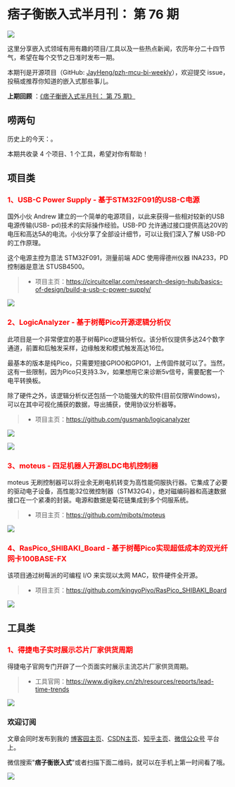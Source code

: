 # 痞子衡嵌入式半月刊： 第 76 期

![](http://henjay724.com/image/cnblogs/pzh_mcu_bi_weekly.PNG)

这里分享嵌入式领域有用有趣的项目/工具以及一些热点新闻，农历年分二十四节气，希望在每个交节之日准时发布一期。

本期刊是开源项目（GitHub: [JayHeng/pzh-mcu-bi-weekly](https://github.com/JayHeng/pzh-mcu-bi-weekly)），欢迎提交 issue，投稿或推荐你知道的嵌入式那些事儿。

**上期回顾** ：[《痞子衡嵌入式半月刊： 第 75 期》](https://www.cnblogs.com/henjay724/p/17300090.html)

## 唠两句

历史上的今天：。

本期共收录 4 个项目、1 个工具，希望对你有帮助！

## 项目类

### <font color="red">1、USB-C Power Supply - 基于STM32F091的USB-C电源</font>

国外小伙 Andrew 建立的一个简单的电源项目，以此来获得一些相对较新的USB电源传输(USB- pd)技术的实际操作经验。USB-PD 允许通过接口提供高达20V的电压和高达5A的电流。小伙分享了全部设计细节，可以让我们深入了解 USB-PD 的工作原理。

这个电源主控为意法 STM32F091，测量前端 ADC 使用得德州仪器 INA233，PD 控制器是意法 STUSB4500。

> * 项目主页：https://circuitcellar.com/research-design-hub/basics-of-design/build-a-usb-c-power-supply/

![](http://henjay724.com/image/biweekly20230430/USB-C-PowerSupply.PNG)

### <font color="red">2、LogicAnalyzer - 基于树莓Pico开源逻辑分析仪</font>

此项目是一个非常便宜的基于树莓Pico逻辑分析仪。该分析仪提供多达24个数字通道，前置和后触发采样，边缘触发和模式触发高达16位。

最基本的版本是纯Pico，只需要短接GPIO0和GPIO1，上传固件就可以了。当然，这有一些限制，因为Pico只支持3.3v，如果想用它来诊断5v信号，需要配套一个电平转换板。

除了硬件之外，该逻辑分析仪还包括一个功能强大的软件(目前仅限Windows)，可以在其中可视化捕获的数据，导出捕获，使用协议分析器等。

> * 项目主页：https://github.com/gusmanb/logicanalyzer

![](http://henjay724.com/image/biweekly20230430/LogicAnalyzer0.PNG)

![](http://henjay724.com/image/biweekly20230430/LogicAnalyzer1.PNG)

### <font color="red">3、moteus - 四足机器人开源BLDC电机控制器</font>

moteus 无刷控制器可以将业余无刷电机转变为高性能伺服执行器。它集成了必要的驱动电子设备，高性能32位微控制器（STM32G4），绝对磁编码器和高速数据接口在一个紧凑的封装。电源和数据是菊花链集成到多个伺服系统。

> * 项目主页：https://github.com/mjbots/moteus

![](http://henjay724.com/image/biweekly20230430/moteus.PNG)

### <font color="red">4、RasPico_SHIBAKI_Board - 基于树莓Pico实现超低成本的双光纤网卡100BASE-FX</font>

该项目通过树莓派的可编程 I/O 来实现以太网 MAC，软件硬件全开源。

> * 项目主页：https://github.com/kingyoPiyo/RasPico_SHIBAKI_Board

![](http://henjay724.com/image/biweekly20230430/RasPico_SHIBAKI_Board.PNG)

## 工具类

### <font color="red">1、得捷电子实时展示芯片厂家供货周期</font>

得捷电子官网专门开辟了一个页面实时展示主流芯片厂家供货周期。

> * 工具官网：https://www.digikey.cn/zh/resources/reports/lead-time-trends

![](http://henjay724.com/image/biweekly20230429/digikey-LeadTimeTrends2.PNG)

### 欢迎订阅

文章会同时发布到我的 [博客园主页](https://www.cnblogs.com/henjay724/)、[CSDN主页](https://blog.csdn.net/henjay724)、[知乎主页](https://www.zhihu.com/people/henjay724)、[微信公众号](http://weixin.sogou.com/weixin?type=1&query=痞子衡嵌入式) 平台上。

微信搜索"__痞子衡嵌入式__"或者扫描下面二维码，就可以在手机上第一时间看了哦。

![](http://henjay724.com/image/github/pzhMcu_qrcode_258x258.jpg)


